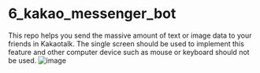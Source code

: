 # 6_kakao_messenger_bot
This repo helps you send the massive amount of text or image data to your friends in Kakaotalk. The single screen should be used to implement this feature and other computer device such as mouse or keyboard should not be used.
![image](https://github.com/sty8470/6_kakao_messenger_bot/assets/30963732/04255919-baba-4407-8de0-6f25a50cd9dc)
